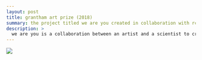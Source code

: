 ```yaml
---
layout: post
title: grantham art prize (2018)
summary: the project titled we are you created in collaboration with rca student miyuki oka was first displayed at the grantham art prize exhibition in 2019
description: >
  we are you is a collaboration between an artist and a scientist to create a piece of artwork that refelcets on the issues associated with climate change. we are you is a sculptural piece and a video footage raising awareness of coral bleaching by bringing the issue closer to the viewers.<br><br>location: main entrance, imperial college london<br>dates: 25-28 april 2019<br>project: <a href="[{{ page.url2 }}](https://bsbiro.github.io/projects/we-are-you)" style="text-decoration:none" >we are you</a>
---
```


<div class="slideshow-container">
<img src="https://bsbiro.github.io/exh1.jpg">
</div>
